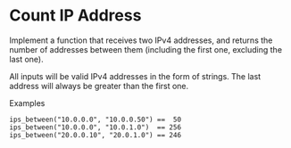 # Count IP Address
Implement a function that receives two IPv4 addresses, and returns the number of addresses between them (including the first one, excluding the last one).

All inputs will be valid IPv4 addresses in the form of strings. The last address will always be greater than the first one.

Examples
```
ips_between("10.0.0.0", "10.0.0.50") ==  50 
ips_between("10.0.0.0", "10.0.1.0")  == 256 
ips_between("20.0.0.10", "20.0.1.0") == 246
```